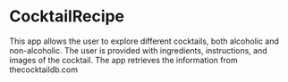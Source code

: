 # CocktailRecipe
This app allows the user to explore different cocktails, both alcoholic and non-alcoholic. The user is provided with ingredients, instructions, and images of the cocktail. The app retrieves the information from thecocktaildb.com 
